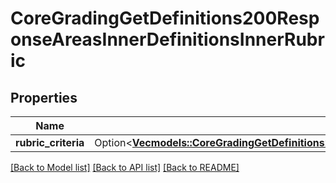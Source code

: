 # CoreGradingGetDefinitions200ResponseAreasInnerDefinitionsInnerRubric

## Properties

Name | Type | Description | Notes
------------ | ------------- | ------------- | -------------
**rubric_criteria** | Option<[**Vec<models::CoreGradingGetDefinitions200ResponseAreasInnerDefinitionsInnerRubricRubricCriteriaInner>**](core_grading_get_definitions_200_response_areas_inner_definitions_inner_rubric_rubric_criteria_inner.md)> |  | [optional]

[[Back to Model list]](../README.md#documentation-for-models) [[Back to API list]](../README.md#documentation-for-api-endpoints) [[Back to README]](../README.md)


